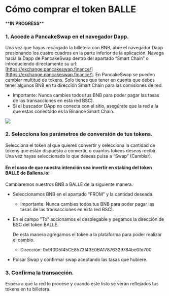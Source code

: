# Cómo comprar el token BALLE

\*\***IN PROGRESS**\*\*

### 1. Accede a PancakeSwap en el navegador Dapp.

Una vez que hayas recargado la billetera con BNB, abre el navegador Dapp presionando los cuatro cuadros en la parte inferior de la aplicación. Navega hacia la Dapp de PancakeSwap dentro del apartado “Smart Chain” o introduciendo directamente su url: [https://exchange.pancakeswap.finance/](https://exchange.pancakeswap.finance/). En PancakeSwap se pueden cambiar multitud de tokens. Solo tienes que tener en cuenta que debes tener algunos BNB en tu dirección Smart Chain para las comisiones de red.

* Importante: Nunca cambies todos tus BNB para poder pagar las tasas de las transacciones en esta red BSC\).
* Si el buscador DApp no conecta con el sitio, asegúrate que la red a la que estas conectado es la Binance Smart Chain. 



![](https://user-images.githubusercontent.com/79335891/108884463-efccf480-7606-11eb-8fb3-c00f84dd49c7.png)

### 

### 2. Selecciona los parámetros de conversión de tus tokens.

Selecciona el token al que quieres convertir y selecciona la cantidad de tokens que están dispuesto a convertir, o cuantos tokens deseas recibir. Una vez hayas seleccionado lo que deseas pulsa a “Swap” \(Cambiar\). 



#### En el caso de que nuestra intención sea invertir en staking del token BALLE de Ballena.io:

Cambiaremos nuestros BNB a BALLE de la siguiente manera.

* Seleccionamos BNB en el apartado "FROM" y la cantidad deseada.



  * Importante: Nunca cambies todos tus BNB para poder pagar las tasas de las transacciones en esta red BSC\).

* En el campo "To" accionamos el desplegable y pegamos la dirección de BSC del token BALLE. 

  De esta manera agregamos el token a la plataforma para poder realizar el cambio.



  * Dirección: 0x9f0D5f45CE8573f43E0BA17876329784be0fd700



* Pulsar Swap y confirmar swap aceptando las tasas que hubiere.



### 3. Confirma la transacción.

Espera a que la red lo procese y cuando este listo se verán reflejados tus tokens en tu billetera.





